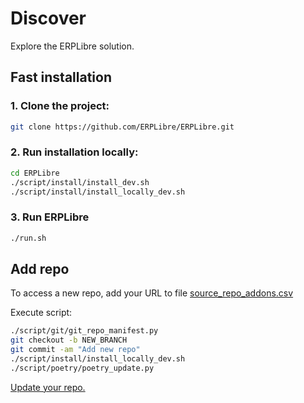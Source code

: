 # Discover

Explore the ERPLibre solution.

## Fast installation

### 1. Clone the project:

```bash
git clone https://github.com/ERPLibre/ERPLibre.git
```

### 2. Run installation locally:

```bash
cd ERPLibre
./script/install/install_dev.sh
./script/install/install_locally_dev.sh
```

### 3. Run ERPLibre

```bash
./run.sh
```

## Add repo

To access a new repo, add your URL to file [source_repo_addons.csv](../source_repo_addons.csv)

Execute script:

```bash
./script/git/git_repo_manifest.py
git checkout -b NEW_BRANCH
git commit -am "Add new repo"
./script/install/install_locally_dev.sh
./script/poetry/poetry_update.py
```

[Update your repo.](./GIT_REPO.md)
